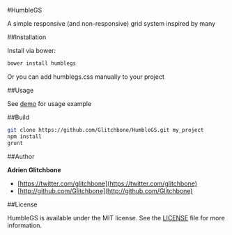#HumbleGS

A simple responsive (and non-responsive) grid system inspired by many

##Installation

Install via bower:

```sh
bower install humblegs
```

Or you can add humblegs.css manually to your project

##Usage

See [demo](http://glitchbone.github.io/HumbleGS) for usage example

##Build

```sh
git clone https://github.com/Glitchbone/HumbleGS.git my_project
npm install
grunt
```

##Author

**Adrien Glitchbone**

+ [https://twitter.com/glitchbone](https://twitter.com/glitchbone)
+ [http://github.com/Glitchbone](http://github.com/Glitchbone)

##License

HumbleGS is available under the MIT license. See the [LICENSE](LICENSE) file for more information.  